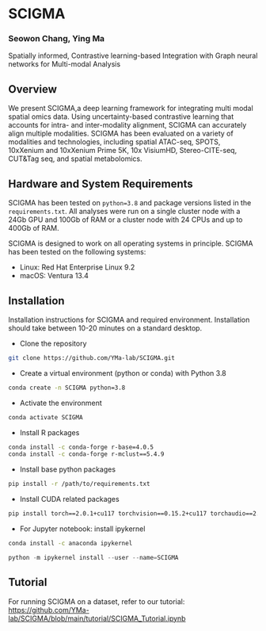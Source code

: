 # SCIGMA

### Seowon Chang, Ying Ma

Spatially informed, Contrastive learning-based Integration with Graph neural 
networks for Multi-modal Analysis

## Overview
We present SCIGMA,a deep learning framework for integrating multi modal spatial omics data.
Using uncertainty-based contrastive learning that accounts for intra- and inter-modality
alignment, SCIGMA can accurately align multiple modalities. 
SCIGMA has been evaluated on a variety of modalities and technologies, including
spatial ATAC-seq, SPOTS, 10xXenium and 10xXenium Prime 5K, 10x VisiumHD, 
Stereo-CITE-seq, CUT&Tag seq, and spatial metabolomics. 

## Hardware and System Requirements
SCIGMA has been tested on `python=3.8` and package versions listed in the `requirements.txt`. All analyses were run on a single cluster node with a 24Gb GPU and 100Gb of RAM or a cluster node with 24 CPUs and up to 400Gb of RAM. 

SCIGMA is designed to work on all operating systems in principle. SCIGMA has been tested on the following systems:
- Linux: Red Hat Enterprise Linux 9.2
- macOS: Ventura 13.4

## Installation
Installation instructions for SCIGMA and required environment. Installation should take between 10-20 minutes on a standard desktop.

- Clone the repository
```bash
git clone https://github.com/YMa-lab/SCIGMA.git
```

- Create a virtual environment (python or conda) with Python 3.8
```bash
conda create -n SCIGMA python=3.8
```

- Activate the environment
```bash
conda activate SCIGMA
```

- Install R packages
```bash
conda install -c conda-forge r-base=4.0.5
conda install -c conda-forge r-mclust==5.4.9
```

- Install base python packages 
```bash
pip install -r /path/to/requirements.txt
```

- Install CUDA related packages
```bash
pip install torch==2.0.1+cu117 torchvision==0.15.2+cu117 torchaudio==2.0.2+cu117 -f https://download.pytorch.org/whl/torch_stable.html
```

- For Jupyter notebook: install ipykernel
```bash
conda install -c anaconda ipykernel
```
```python
python -m ipykernel install --user --name=SCIGMA
```

## Tutorial
For running SCIGMA on a dataset, refer to our tutorial: https://github.com/YMa-lab/SCIGMA/blob/main/tutorial/SCIGMA_Tutorial.ipynb 
